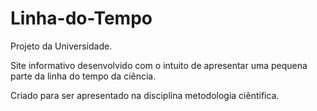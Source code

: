 # Linha-do-Tempo


Projeto da Universidade.

Site informativo desenvolvido com o intuito de apresentar uma pequena parte da linha do tempo da ciência. 

Criado para ser apresentado na disciplina metodologia ciêntifica. 
